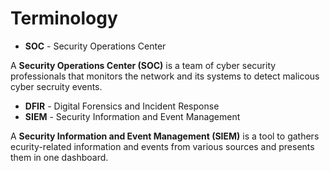 # Terminology
 - **SOC** - Security Operations Center

A **Security Operations Center (SOC)** is a team of cyber security professionals that monitors the network and its systems to detect malicous cyber secruity events. 
 - **DFIR** - Digital Forensics and Incident Response
 - **SIEM** - Security Information and Event Management

A **Security Information and Event Management (SIEM)** is a tool to gathers ecurity-related information and events from various sources and presents them in one dashboard.

